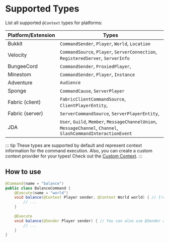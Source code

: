 # Supported Types

List all supported `@Context` types for platforms:

| Platform/Extension | Types                                                                                                         |
|--------------------|---------------------------------------------------------------------------------------------------------------|
| Bukkit             | `CommandSender`, `Player`, `World`, `Location`                                                                |
| Velocity           | `CommandSource`, `Player`, `ServerConnection`, `RegisteredServer`, `ServerInfo`                               |
| BungeeCord         | `CommandSender`, `ProxiedPlayer`,                                                                             |
| Minestom           | `CommandSender`, `Player`, `Instance`                                                                         |
| Adventure          | `Audience`                                                                                                    |
| Sponge             | `CommandCause`, `ServerPlayer`                                                                                |
| Fabric (client)    | `FabricClientCommandSource`, `ClientPlayerEntity`,                                                            |
| Fabric (server)    | `ServerCommandSource`, `ServerPlayerEntity`,                                                                  |
| JDA                | `User`, `Guild`, `Member`, `MessageChannelUnion`, `MessageChannel`, `Channel`, `SlashCommandInteractionEvent` |

::: tip
These types are supported by default and represent context information for the command execution. Also, you can create a custom context provider for your types! Check out the [Custom Context](custom-context.md).
:::

## How to use

```java BalanceCommand.java
@Command(name = "balance")
public class BalanceCommand {
    @Execute(name = "world")
    void balance(@Context Player sender, @Context World world) { // [!code focus]
        // ...
    }
    
    @Execute
    void balance(@Sender Player sender) { // You can also use @Sender alias // [!code focus]
        // ...
    }
}
```
